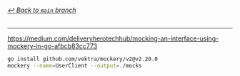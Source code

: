 ###### [_↩ Back to `main` branch_](https://github.com/cuongpiger/golang)

<hr>

https://medium.com/deliveryherotechhub/mocking-an-interface-using-mockery-in-go-afbcb83cc773


```bash
go install github.com/vektra/mockery/v2@v2.20.0
mockery --name=UserClient --output=./mocks

```